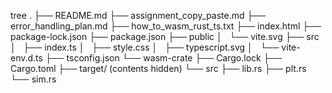
tree
.
├── README.md
├── assignment_copy_paste.md
├── error_handling_plan.md
├── how_to_wasm_rust_ts.txt
├── index.html
├── package-lock.json
├── package.json
├── public
│   └── vite.svg
├── src
│   ├── index.ts
│   ├── style.css
│   ├── typescript.svg
│   └── vite-env.d.ts
├── tsconfig.json
└── wasm-crate
    ├── Cargo.lock
    ├── Cargo.toml
    ├── target/ (contents hidden)
    └── src
        ├── lib.rs
        ├── plt.rs
        └── sim.rs



